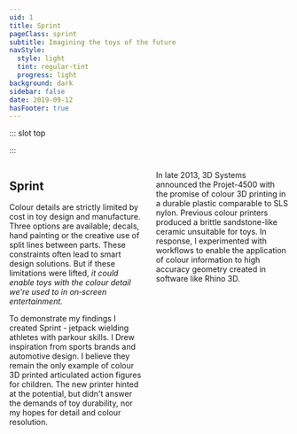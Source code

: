 ```yaml
---
uid: 1
title: Sprint
pageClass: sprint
subtitle: Imagining the toys of the future
navStyle:
  style: light
  tint: regular-tint
  progress: light
background: dark
sidebar: false
date: 2019-09-12
hasFooter: true
---
```


::: slot top

<Stage-ProjectStage ctaLabel="none" ctaUrl="https://www.ecosia.org" rag="" ragTitle="rag-3" platform="Product"
description="I created action figures which are manufactured in durable, full colour 3D printed plastic.">

<template v-slot:visual-background>
  <figure class="full-screen">
    <Heros-ImageHero src="/images/makielab/sprint-header.jpg" alt="Ecosia mobile devices"/>
  </figure>
</template>

<template v-slot:platform>

Colour 3D printed action figures

</template>

<template v-slot:timeframe>

2014

</template>

<template v-slot:my-role>

Toy Designer

</template>

<template v-slot:team>

Individual project

</template>

</Stage-ProjectStage>

:::


<Content-FreeSection padding="is-initial is-continuous">

<div class="columns is-multiline">
<div class="column is-half">

## Sprint

Colour details are strictly limited by cost in toy design and manufacture. Three options are available; decals, hand painting or the creative use of split lines between parts. These constraints often lead to smart design solutions. But if these limitations were lifted, _it could enable toys with the colour detail we're used to in on&#8209;screen entertainment._

To demonstrate my findings I created Sprint - jetpack wielding athletes with parkour skills. I Drew inspiration from sports brands and automotive design. I believe they remain the only example of colour 3D printed articulated action figures for children. The new printer hinted at the potential, but didn't answer the demands of toy durability, nor my hopes for detail and colour resolution.


</div>
<div class="column is-half title-offset">

In late 2013, 3D Systems announced the Projet-4500 with the promise of colour 3D printing in a durable plastic comparable to SLS nylon. Previous colour printers produced a brittle sandstone-like ceramic unsuitable for toys. In response, I experimented with workflows to enable the application of colour information to high accuracy geometry created in software like Rhino 3D.

</div>
</div>

<style lang=sass>

@import "@theme/styles/variables.sass"

@media screen and (min-width: $tablet)
  .sprint-p1
    position: relative
    top: 1.5em

  .sprint-p2
    position: relative
    left: -1em

</style>

</Content-FreeSection>


<!-- The same colour and material information could be used directly in the toy.

but I can equally imagine how much creative energy would be released if these limitations were lifted.

For the sake of cost and simplicity

It would enable closer alignment between children's digital entertainment and their toy representations.

My interest lay specifically in full colour 3D printing of durable plastics suitable for children's toys.


LEGO was an early adopter of the 3D printing as part of the toy development process.

I pioneered the use of 3D printing in the toy development process at Design by Touch. At LEGO I saw how creative energy was unleashed when designers have ready access to physical representations of what they're working on digitally. The speed of the process.

I kept up-to-date with developments in the 3D printing industry. Promise of democratisation of 3D printing with increasing affordability of desktop machines.

Colour 3D printing is quite common - statues etc. - but not with mechanically durable plastic suitable for children's toys with articulated joints or mechanisms.

3D Systems released a machine which purported to deliver on this promise.




Sadly, existing machine was too brittle and to this day there isn't a ubiquitous machine capable of meeting colour with mechanical stability. HP is getting there.
3D printing - as a designer with interest across digital and physical - very interesting. Still not quite there yet (like Wesen blurb though...)

Theme - rocket powered athletes racing through your living room and dodging obstacles with their parkour skills. Drawing inspiration from sports brands and automotive design.

a workflow whereby colour information could be

with applying colour information to meshes created

how the mechanical accuracy of 3D geometry created in industrial design and engineering modelling tools like Rhino 3D could be texture mapped in a similar fashion to 3D assets in the entertainment industry.


-->



<style lang="sass">

.sprint .stage-column .subtitle
  width: 82%

.sprint .section
  .grid-wrapper-content
    column-gap: 2em
    row-gap: 2em

.image.sprint-tall.span-3
  grid-row: auto / span 3


</style>


<Content-GridSection padding="is-large sprint">

  <template v-slot:grid>
    <figure class="image is-square">
      <img class="lazyload" data-src="/images/makielab/sprint-wip-rough.jpg" alt="3D modelling rough forms">
    </figure>
    <figure class="image is-square">
      <img class="lazyload" data-src="/images/makielab/sprint-wip-body.jpg" alt="3D modelling body WIP">
    </figure>
    <figure class="image is-square">
      <img class="lazyload" data-src="/images/makielab/sprint-wip-body-details.jpg" alt="3D modelling details">
    </figure>
    <figure class="image is-square span-3 sprint-tall">
      <img class="lazyload sketch-group" data-src="/images/makielab/sketch-group.jpg" alt="Figure sketches">
    </figure>
    <figure class="image is-square">
      <img class="lazyload" data-src="/images/makielab/sprint-wip-sketch.jpg" alt="Character face sketch">
    </figure>
    <figure class="image is-square">
      <img class="lazyload" data-src="/images/makielab/sprint-wip-sculpt.jpg" alt="Face sculpt">
    </figure>
    <figure class="image is-square">
      <img class="lazyload" data-src="/images/makielab/sprint-wip-materials.jpg" alt="Face with materials">
    </figure>
    <figure class="image is-square">
      <img class="lazyload" data-src="/images/makielab/sprint-wip-uvs.jpg" alt="Character face sketch">
    </figure>
    <figure class="image is-square">
      <img class="lazyload" data-src="/images/makielab/sprint-wip-print.jpg" alt="Face sculpt">
    </figure>
    <figure class="image is-square">
      <img class="lazyload" data-src="/images/makielab/sprint-wip-test.jpg" alt="Face with materials">
    </figure>
    <figure class="image is-square span-2">
      <img class="lazyload" data-src="/images/makielab/render-group.jpg" alt="Render of figures">
    </figure>
    <figure class="image is-square span-2">
      <img class="lazyload" data-src="/images/makielab/render-action.jpg" alt="Render of figures in action">
    </figure>
    <figure class="image is-square span-2">
      <img class="lazyload" data-src="/images/makielab/photo-close.jpg" alt="Printed figures closeup">
    </figure>
  </template>

</Content-GridSection>

